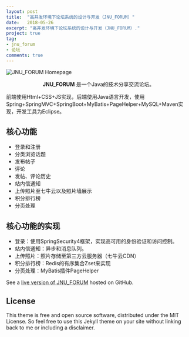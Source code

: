 ```yaml
---
layout: post
title:  "高并发环境下论坛系统的设计与开发（JNU_FORUM）"
date:   2018-05-26
excerpt: "高并发环境下论坛系统的设计与开发（JNU_FORUM）."
project: true
tag:
- jnu_forum
- 论坛
comments: true
---
```


![JNU_FORUM Homepage](https://camo.githubusercontent.com/74b5888299bd7e3aff5fa81d9ba0e45504988163/687474703a2f2f6f78367875396862372e626b742e636c6f7564646e2e636f6d2f2545392541362539362545392541312542352e6a706567)

<center><b>JNU_FORUM</b> 是一个Java的技术分享交流论坛。</center>
     
前端使用Html+CSS+JS实现，后端使用Java语言开发，使用Spring+SpringMVC+SpringBoot+MyBatis+PageHelper+MySQL+Maven实现，开发工具为Eclipse。
      
## 核心功能
* 登录和注册
* 分类浏览话题
* 发布帖子
* 评论
* 发帖、评论历史
* 站内信通知
* 上传照片至七牛云以及照片墙展示
* 积分排行榜
* 分页处理


## 核心功能的实现
* 登录：使用SpringSecurity4框架，实现高可用的身份验证和访问控制。
* 站内信通知：异步和消息队列。
* 上传照片：照片存储至第三方云服务器（七牛云CDN）
* 积分排行榜：Redis的有序集合Zset来实现
* 分页处理：MyBatis插件PageHelper

See a [live version of JNU_FORUM](https://github.com/xzping/jnu_forum) hosted on GitHub.

## License

This theme is free and open source software, distributed under the MIT License. So feel free to use this Jekyll theme on your site without linking back to me or including a disclaimer.
